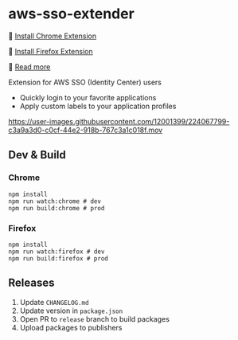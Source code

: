 # aws-sso-extender

🚀 [Install Chrome Extension](https://chrome.google.com/webstore/detail/aws-sso-extender/pojoaiboolahdaedebpjgnllehpofkep)  

🦊 [Install Firefox Extension](https://addons.mozilla.org/en-US/firefox/addon/aws-sso-extender/) 

📃 [Read more](https://blog.wtfender.com/posts/aws-sso-extender/)

Extension for AWS SSO (Identity Center) users  

- Quickly login to your favorite applications
- Apply custom labels to your application profiles

https://user-images.githubusercontent.com/12001399/224067799-c3a9a3d0-c0cf-44e2-918b-767c3a1c018f.mov


## Dev & Build

### Chrome
```
npm install
npm run watch:chrome # dev
npm run build:chrome # prod
```
### Firefox
```
npm install
npm run watch:firefox # dev
npm run build:firefox # prod
```
## Releases
1. Update `CHANGELOG.md`
2. Update version in `package.json`
3. Open PR to `release` branch to build packages
4. Upload packages to publishers